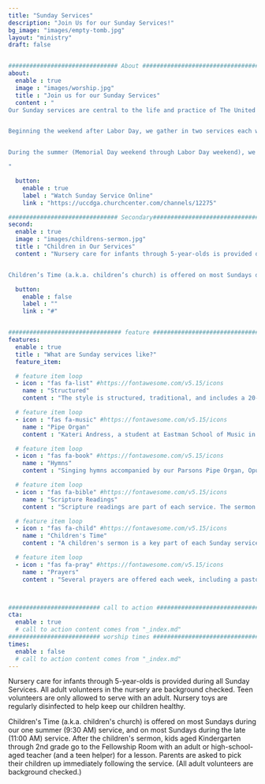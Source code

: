 ```yaml
---
title: "Sunday Services"
description: "Join Us for our Sunday Services!"
bg_image: "images/empty-tomb.jpg"
layout: "ministry"
draft: false


############################### About #####################################
about:
  enable : true
  image : "images/worship.jpg"
  title : "Join us for our Sunday Services"
  content : "
Our Sunday services are central to the life and practice of The United Church. 


Beginning the weekend after Labor Day, we gather in two services each week (8:45 AM and 11:00 AM). These two services continue through the weekend before Memorial Day.


During the summer (Memorial Day weekend through Labor Day weekend), we have one service, which begins at 9:30 AM.

"

  button:
    enable : true
    label : "Watch Sunday Service Online"
    link : "https://uccdga.churchcenter.com/channels/12275"

############################### Secondary###############################
second:
  enable : true
  image : "images/childrens-sermon.jpg"
  title : "Children in Our Services"
  content : "Nursery care for infants through 5-year-olds is provided during all Sunday Services. All adult volunteers in the nursery are background checked. Teen volunteers are only allowed to serve with an adult. We have a pager system for parents to utilize in case their child needs a diaper change. All nursery toys and furniture are cleaned/sanitized regularly.


Children’s Time (a.k.a. children’s church) is offered on most Sundays during the 11:00 AM service or during our one summer 9:30am service. After the children’s sermon, kids aged Kindergarten through 2nd grade go to to a classroom with two adult and/or teen volunteers for an age-appropriate lesson. All adult volunteers are background checked. Parents are asked to pick their children up immediately following the service. On Communion Sundays when Children’s Time is not offered, Worship bags are available for any children to use during the Worship service."

  button:
    enable : false
    label : ""
    link : "#"


################################ feature #################################
features:
  enable : true
  title : "What are Sunday services like?"
  feature_item:

  # feature item loop
  - icon : "fas fa-list" #https://fontawesome.com/v5.15/icons
    name : "Structured"
    content : "The style is structured, traditional, and includes a 20-minute sermon"

  # feature item loop
  - icon : "fas fa-music" #https://fontawesome.com/v5.15/icons
    name : "Pipe Organ"
    content : "Kateri Andress, a student at Eastman School of Music in Rochester, plays the organ each week."

  # feature item loop
  - icon : "fas fa-book" #https://fontawesome.com/v5.15/icons
    name : "Hymns"
    content : "Singing hymns accompanied by our Parsons Pipe Organ, Opus 4. The organ is also used for concerts throughout the year."

  # feature item loop
  - icon : "fas fa-bible" #https://fontawesome.com/v5.15/icons
    name : "Scripture Readings"
    content : "Scripture readings are part of each service. The sermon is Bible focused rather than topical."

  # feature item loop
  - icon : "fas fa-child" #https://fontawesome.com/v5.15/icons
    name : "Children's Time"
    content : "A children's sermon is a key part of each Sunday service. The children are invited to the front each week to join the pastor or another volunteer."

  # feature item loop
  - icon : "fas fa-pray" #https://fontawesome.com/v5.15/icons
    name : "Prayers"
    content : "Several prayers are offered each week, including a pastoral prayer. During the pastoral prayer, we pray for our world, our community, and our church family."



########################## call to action #################################
cta:
  enable : true
  # call to action content comes from "_index.md"
########################## worship times #################################
times:
  enable : false
  # call to action content comes from "_index.md"
---
```



Nursery care for infants through 5-year-olds is provided during all Sunday Services. All adult volunteers in the nursery are background checked. Teen volunteers are only allowed to serve with an adult. Nursery toys are regularly disinfected to help keep our children healthy.

Children's Time (a.k.a. children's church) is offered on most Sundays during our one summer (9:30 AM) service, and on most Sundays during the late (11:00 AM) service.  After the children's sermon, kids aged Kindergarten through 2nd grade go to the Fellowship Room with an adult or high-school-aged teacher (and a teen helper) for a lesson. Parents are asked to pick their children up immediately following the service. (All adult volunteers are background checked.)
